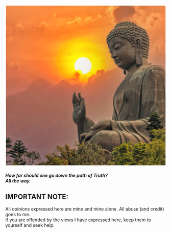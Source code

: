 <p align="center"> <img width="500" src="buddha.jpeg" alt="buddha"> </p>

##### How far should one go down the path of Truth? <br> All the way.

### <h2>IMPORTANT NOTE:</h2> All opinions expressed here are mine and mine alone. All abuse (and credit) goes to me.<br> If you are offended by the views I have expressed here, keep them to yourself and seek help.
